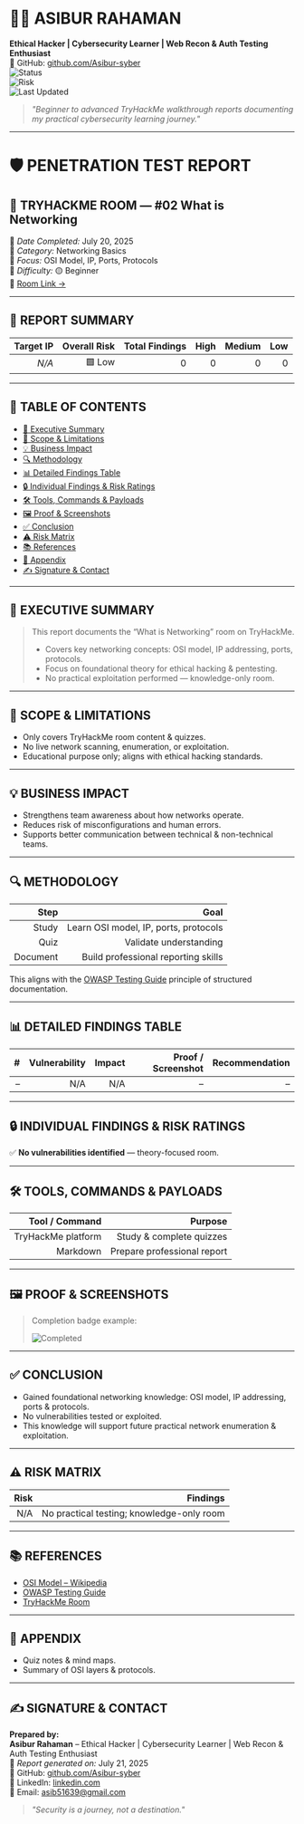 # 🧑‍💻 **ASIBUR RAHAMAN**  
**Ethical Hacker | Cybersecurity Learner | Web Recon & Auth Testing Enthusiast**  
🔗 GitHub: [github.com/Asibur-syber](https://github.com/Asibur-syber)  
![Status](https://img.shields.io/badge/Status-Completed-brightgreen)  
![Risk](https://img.shields.io/badge/Overall_Risk-Low-green)  
![Last Updated](https://img.shields.io/badge/Last_Update-July_21,_2025-blue)

> _"Beginner to advanced TryHackMe walkthrough reports documenting my practical cybersecurity learning journey."_

---

# 🛡️ **PENETRATION TEST REPORT**  
## 🔐 TRYHACKME ROOM — #02 What is Networking
📅 *Date Completed:* July 20, 2025  
📂 *Category:* Networking Basics  
🎯 *Focus:* OSI Model, IP, Ports, Protocols  
🧩 *Difficulty:* 🟡 Beginner  
🔗 [Room Link →](https://tryhackme.com/room/whatisnetworking)

---

## 📌 **REPORT SUMMARY**
| Target IP | Overall Risk | Total Findings | High | Medium | Low |
|--:|--:|--:|--:|--:|--:|
| *N/A* | 🟩 Low | 0 | 0 | 0 | 0 |

---

## 📑 **TABLE OF CONTENTS**
- [🧠 Executive Summary](#-executive-summary)
- [📜 Scope & Limitations](#-scope--limitations)
- [💡 Business Impact](#-business-impact)
- [🔍 Methodology](#-methodology)
- [📊 Detailed Findings Table](#-detailed-findings-table)
- [🔒 Individual Findings & Risk Ratings](#-individual-findings--risk-ratings)
- [🛠️ Tools, Commands & Payloads](#-tools-commands--payloads)
- [🖼️ Proof & Screenshots](#-proof--screenshots)
- [✅ Conclusion](#-conclusion)
- [⚠️ Risk Matrix](#️-risk-matrix)
- [📚 References](#-references)
- [📎 Appendix](#-appendix)
- [✍️ Signature & Contact](#-signature--contact)

---

## 🧠 **EXECUTIVE SUMMARY**
> This report documents the “What is Networking” room on TryHackMe.
> - Covers key networking concepts: OSI model, IP addressing, ports, protocols.
> - Focus on foundational theory for ethical hacking & pentesting.
> - No practical exploitation performed — knowledge-only room.

---

## 📜 **SCOPE & LIMITATIONS**
- Only covers TryHackMe room content & quizzes.
- No live network scanning, enumeration, or exploitation.
- Educational purpose only; aligns with ethical hacking standards.

---

## 💡 **BUSINESS IMPACT**
- Strengthens team awareness about how networks operate.
- Reduces risk of misconfigurations and human errors.
- Supports better communication between technical & non-technical teams.

---

## 🔍 **METHODOLOGY**
| Step | Goal |
|--:|--:|
| Study | Learn OSI model, IP, ports, protocols |
| Quiz | Validate understanding |
| Document | Build professional reporting skills |

This aligns with the [OWASP Testing Guide](https://owasp.org/www-project-web-security-testing-guide/) principle of structured documentation.

---

## 📊 **DETAILED FINDINGS TABLE**
| # | Vulnerability | Impact | Proof / Screenshot | Recommendation |
|--:|--:|--:|--:|--:|
| – | N/A | N/A | – | – |

---

## 🔒 **INDIVIDUAL FINDINGS & RISK RATINGS**
✅ **No vulnerabilities identified** — theory-focused room.

---

## 🛠️ **TOOLS, COMMANDS & PAYLOADS**
| Tool / Command | Purpose |
|--:|--:|
| TryHackMe platform | Study & complete quizzes |
| Markdown | Prepare professional report |

---

## 🖼️ **PROOF & SCREENSHOTS**
> Completion badge example:
>
> ![Completed](https://tryhackme-badges.s3.amazonaws.com/asibur.png)

---

## ✅ **CONCLUSION**
- Gained foundational networking knowledge: OSI model, IP addressing, ports & protocols.
- No vulnerabilities tested or exploited.
- This knowledge will support future practical network enumeration & exploitation.

---

## ⚠️ **RISK MATRIX**
| Risk | Findings |
|--:|--:|
| N/A | No practical testing; knowledge-only room |

---

## 📚 **REFERENCES**
- [OSI Model – Wikipedia](https://en.wikipedia.org/wiki/OSI_model)
- [OWASP Testing Guide](https://owasp.org/www-project-web-security-testing-guide/)
- [TryHackMe Room](https://tryhackme.com/room/whatisnetworking)

---

## 📎 **APPENDIX**
- Quiz notes & mind maps.
- Summary of OSI layers & protocols.

---

## ✍️ **SIGNATURE & CONTACT**
**Prepared by:**  
**Asibur Rahaman** – Ethical Hacker | Cybersecurity Learner | Web Recon & Auth Testing Enthusiast  
📅 *Report generated on:* July 21, 2025  
🔗 GitHub: [github.com/Asibur-syber](https://github.com/Asibur-syber)  
🔗 LinkedIn: [linkedin.com](https://www.linkedin.com/)  
📧 Email: asib51639@gmail.com

> _"Security is a journey, not a destination."_
